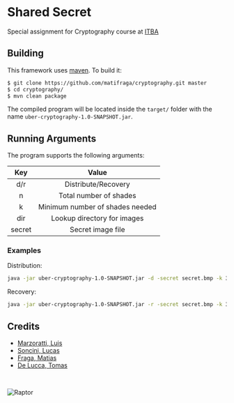 # Shared Secret

Special assignment for Cryptography course at [ITBA](https://www.itba.edu.ar)

## Building

This framework uses [maven](https://maven.apache.org). To build it:

``` bash
$ git clone https://github.com/matifraga/cryptography.git master
$ cd cryptography/
$ mvn clean package
```

The compiled program will be located inside the `target/` folder with the name 
`
uber-cryptography-1.0-SNAPSHOT.jar
`.

## Running Arguments

The program supports the following arguments:

| Key   |      Value      |
|:----------:|:-------------:|
| d/r |  Distribute/Recovery |
| n |    Total number of shades   |
| k | Minimum number of shades needed |
| dir | Lookup directory for images |
| secret | Secret image file |

### Examples

Distribution:

``` bash
java -jar uber-cryptography-1.0-SNAPSHOT.jar -d -secret secret.bmp -k 3 -n 5 -dir hosts
```

Recovery:
``` bash
java -jar uber-cryptography-1.0-SNAPSHOT.jar -r -secret secret.bmp -k 3 -n 5 -dir dist
```

## Credits

* [Marzoratti, Luis](https://github.com/lmarzora)
* [Soncini, Lucas](https://github.com/lsoncini)
* [Fraga, Matias](https://github.com/matifraga)
* [De Lucca, Tomas](https://github.com/tomidelucca)

</br>

![Raptor](http://files.tomidelucca.me/images/raptor-black-100.png)
